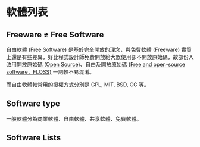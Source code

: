 # 軟體列表

## Freeware ≠ Free Software

自由軟體 (Free Software) 是基於完全開放的理念，與免費軟體 (Freeware) 實質上還是有些差異，好比程式設計師免費開放給大眾使用卻不開放原始碼，故部份人改用[開放原始碼 (Open Source)][open_source]、[自由及開放原始碼 (Free and open-source software，FLOSS)][floss] 一詞較不易混淆。

而自由軟體較常用的授權方式分別是 GPL, MIT, BSD, CC 等。

## Software type

一般軟體分為商業軟體、自由軟體、共享軟體、免費軟體。

[open_source]: https://zh.wikipedia.org/wiki/开放源代码
[floss]: https://zh.wikipedia.org/wiki/自由及开放源代码软件

## Software Lists

